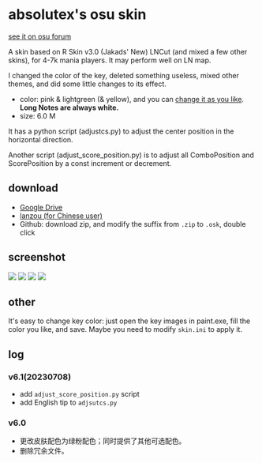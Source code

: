# absolutex's osu skin
[see it on osu forum](https://osu.ppy.sh/community/forums/topics/1746341)

A skin based on R Skin v3.0 (Jakads' New) LNCut (and mixed a few other skins), for 4-7k mania players. It may perform well on LN map.

I changed the color of the key, deleted something useless, mixed other themes, and did some little changes to its effect.

* color: pink & lightgreen (& yellow), and you can [change it as you like](#other). **Long Notes are always white.**
* size: 6.0 M

It has a python script (adjustcs.py) to adjust the center position in the horizontal direction.

Another script (adjust_score_position.py) is to adjust all ComboPosition and ScorePosition by a const increment or decrement.

## download
* [Google Drive](https://drive.google.com/file/d/1MG5BtoCY2iJTEAzbKiQVWS34fFRtBda3/view?usp=sharing)
* [lanzou (for Chinese user)](https://wwkh.lanzout.com/iSSuc0s9agaj)
* Github: download zip, and modify the suffix from `.zip` to `.osk`, double click
## screenshot
![](https://i.ppy.sh/cfd281fc543587ba6084bc16dca3b0b09447d178/68747470733a2f2f73322e6c6f6c692e6e65742f323032332f30342f30362f3342775247585578636e32436a76482e706e67)
![](https://i.ppy.sh/ea5f40cbd15af38363c8a7321009356abda54ab1/68747470733a2f2f73322e6c6f6c692e6e65742f323032332f30342f30362f4e71396d4f4d7a4666534a597544322e706e67)
![](https://i.ppy.sh/5c46cff1cd57b9949e1d730312a8cf9edae8ae33/68747470733a2f2f73322e6c6f6c692e6e65742f323032332f30342f30362f37505a73666a4b57444d43635534322e706e67)
![](https://i.ppy.sh/2341c51b5edd9d6f1610ad1dd798c5adf7180d54/68747470733a2f2f73322e6c6f6c692e6e65742f323032332f30342f30362f616d494a78385a5875775279506e652e706e67)
## other
It's easy to change key color: just open the key images in paint.exe, fill the color you like, and save. Maybe you need to modify `skin.ini` to apply it.
## log
### v6.1(20230708)
* add `adjust_score_position.py` script
* add English tip to `adjsutcs.py`
### v6.0
* 更改皮肤配色为绿粉配色；同时提供了其他可选配色。
* 删除冗余文件。